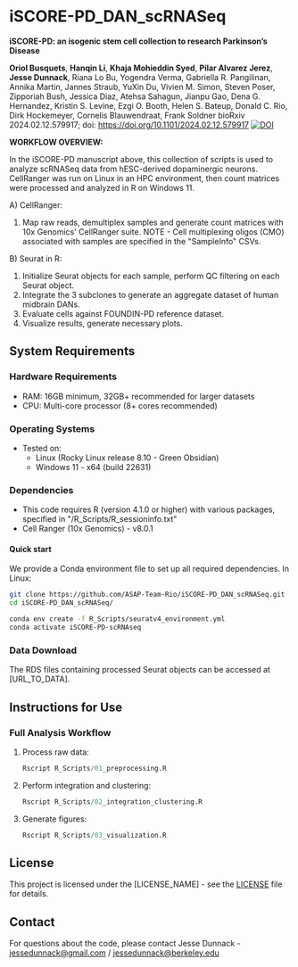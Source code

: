 # iSCORE-PD_DAN_scRNASeq

**iSCORE-PD: an isogenic stem cell collection to research Parkinson’s Disease**

**Oriol Busquets**, **Hanqin Li**, **Khaja Mohieddin Syed**, **Pilar Alvarez Jerez**, **Jesse Dunnack**, Riana Lo Bu, Yogendra Verma, Gabriella R. Pangilinan, Annika Martin, Jannes Straub, YuXin Du, Vivien M. Simon, Steven Poser, Zipporiah Bush, Jessica Diaz, Atehsa Sahagun, Jianpu Gao, Dena G. Hernandez, Kristin S. Levine, Ezgi O. Booth, Helen S. Bateup, Donald C. Rio, Dirk Hockemeyer, Cornelis Blauwendraat, Frank Soldner
bioRxiv 2024.02.12.579917; doi: https://doi.org/10.1101/2024.02.12.579917
[![DOI](https://zenodo.org/badge/741244123.svg)](https://zenodo.org/doi/10.5281/zenodo.10718769)



**WORKFLOW OVERVIEW:**

In the iSCORE-PD manuscript above, this collection of scripts is used to analyze scRNASeq data from hESC-derived dopaminergic neurons. CellRanger was run on Linux in an HPC environment, then count matrices were processed and analyzed in R on Windows 11.

A) CellRanger:
   1) Map raw reads, demultiplex samples and generate count matrices with 10x Genomics' CellRanger suite.
      NOTE - Cell multiplexing oligos (CMO) associated with samples are specified in the "SampleInfo" CSVs.
    
B) Seurat in R:
   1) Initialize Seurat objects for each sample, perform QC filtering on each Seurat object.
   2) Integrate the 3 subclones to generate an aggregate dataset of human midbrain DANs.
   3) Evaluate cells against FOUNDIN-PD reference dataset.
   4) Visualize results, generate necessary plots.


## System Requirements

### Hardware Requirements
- RAM: 16GB minimum, 32GB+ recommended for larger datasets
- CPU: Multi-core processor (8+ cores recommended)

### Operating Systems
- Tested on:
  - Linux (Rocky Linux release 8.10 - Green Obsidian)
  - Windows 11 - x64 (build 22631)

### Dependencies
- This code requires R (version 4.1.0 or higher) with various packages, specified in "/R_Scripts/R_sessioninfo.txt"
- Cell Ranger (10x Genomics) - v8.0.1

#### Quick start
We provide a Conda environment file to set up all required dependencies. In Linux:

```bash
git clone https://github.com/ASAP-Team-Rio/iSCORE-PD_DAN_scRNASeq.git
cd iSCORE-PD_DAN_scRNASeq/

conda env create -f R_Scripts/seuratv4_environment.yml
conda activate iSCORE-PD-scRNAseq
```

### Data Download
The RDS files containing processed Seurat objects can be accessed at [URL_TO_DATA].


## Instructions for Use

### Full Analysis Workflow
1. Process raw data:
   ```R
   Rscript R_Scripts/01_preprocessing.R
   ```

2. Perform integration and clustering:
   ```R
   Rscript R_Scripts/02_integration_clustering.R
   ```

3. Generate figures:
   ```R
   Rscript R_Scripts/03_visualization.R
   ```

## License
This project is licensed under the [LICENSE_NAME] - see the [LICENSE](LICENSE) file for details.

## Contact
For questions about the code, please contact Jesse Dunnack - jessedunnack@gmail.com / jessedunnack@berkeley.edu
